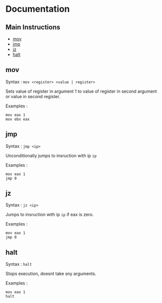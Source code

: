 # Documentation
## Main Instructions
* [mov](#mov)
* [jmp](#jmp)
* [jz](#jz)
* [halt](#halt)

## mov
  Syntax : `mov <register> <value | register>`

  Sets value of register in argument 1 to value of
  register in second argument or value in second
  register.

  Examples :
  ```
  mov eax 1
  mov ebx eax
  ```
  
## jmp
  Syntax : `jmp <ip>`

  Unconditionally jumps to insruction with ip `ip`

  Examples :
  ```
  mov eax 1
  jmp 0
  ```
  
## jz
  Syntax : `jz <ip>`

  Jumps to insruction with ip `ip` if eax is zero.

  Examples :
  ```
  mov eax 1
  jmp 0
  ```

## halt
  Syntax : `halt`

  Stops execution, doesnt take sny arguments.

  Examples :
  ```
  mov eax 1
  halt
  ```
